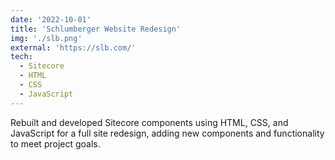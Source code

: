 ```yaml
---
date: '2022-10-01'
title: 'Schlumberger Website Redesign'
img: './slb.png'
external: 'https://slb.com/'
tech:
  - Sitecore
  - HTML
  - CSS
  - JavaScript
---
```


Rebuilt and developed Sitecore components using HTML, CSS, and JavaScript for a full site redesign, adding new components and functionality to
meet project goals.